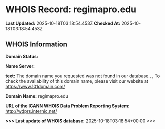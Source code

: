 # WHOIS Record: regimapro.edu

**Last Updated:** 2025-10-18T03:18:54.453Z
**Checked At:** 2025-10-18T03:18:54.453Z

## WHOIS Information

**Domain Status:** 

**Name Server:** 

**text:** The domain name you requested was not found in our database., , To check the availability of this domain name, please visit our website at https://www.101domain.com/

**Domain Name:** regimapro.edu

**URL of the ICANN WHOIS Data Problem Reporting System:** http://wdprs.internic.net/

**>>> Last update of WHOIS database:** 2025-10-18T03:18:54+00:00 <<<

